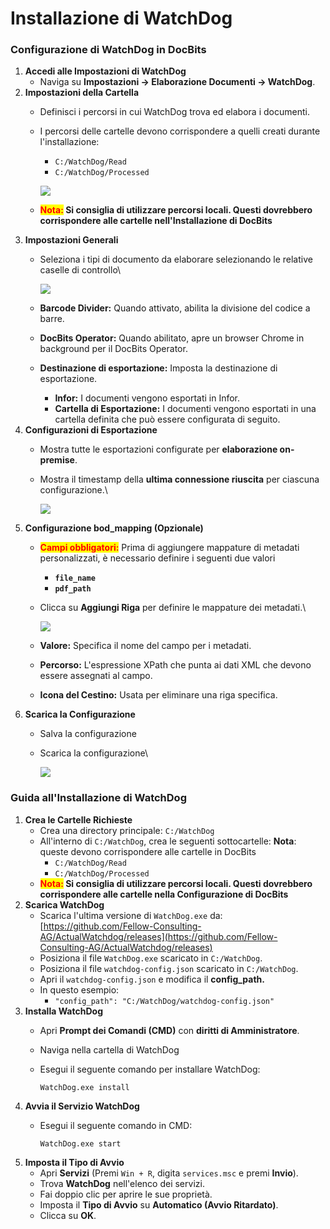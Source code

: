# Installazione di WatchDog

### Configurazione di WatchDog in DocBits

1. **Accedi alle Impostazioni di WatchDog**
   * Naviga su **Impostazioni → Elaborazione Documenti → WatchDog**.
2. **Impostazioni della Cartella**
   * Definisci i percorsi in cui WatchDog trova ed elabora i documenti.
   *   I percorsi delle cartelle devono corrispondere a quelli creati durante l'installazione:

       * `C:/WatchDog/Read`
       * `C:/WatchDog/Processed`

       ![](https://docs.docbits.com/~gitbook/image?url=https%3A%2F%2F578966019-files.gitbook.io%2F%7E%2Ffiles%2Fv0%2Fb%2Fgitbook-x-prod.appspot.com%2Fo%2Fspaces%252FT2n2w4uDCJvv7CJ5zrdk%252Fuploads%252FzG1EFmtSO4AxZjWir401%252Fimage.png%3Falt%3Dmedia%26token%3Dc356e023-8cfb-4f45-b863-b27c5af1d9df\&width=768\&dpr=4\&quality=100\&sign=1b1ae0c4\&sv=2)
   * <mark style="color:red;">**Nota:**</mark>**&#x20;Si consiglia di utilizzare percorsi locali. Questi dovrebbero corrispondere alle cartelle nell'Installazione di DocBits**
3. **Impostazioni Generali**
   *   Seleziona i tipi di documento da elaborare selezionando le relative caselle di controllo\


       ![](https://docs.docbits.com/~gitbook/image?url=https%3A%2F%2F578966019-files.gitbook.io%2F%7E%2Ffiles%2Fv0%2Fb%2Fgitbook-x-prod.appspot.com%2Fo%2Fspaces%252FT2n2w4uDCJvv7CJ5zrdk%252Fuploads%252FZbCt5UHd37PdNZsVItdt%252Fimage.png%3Falt%3Dmedia%26token%3Db3c3f203-0f60-42a0-bd56-ee70c204f5e8\&width=768\&dpr=4\&quality=100\&sign=becd5e31\&sv=2)
   * **Barcode Divider:** Quando attivato, abilita la divisione del codice a barre.
   * **DocBits Operator:** Quando abilitato, apre un browser Chrome in background per il DocBits Operator.
   * **Destinazione di esportazione:** Imposta la destinazione di esportazione.
     * **Infor:** I documenti vengono esportati in Infor.
     * **Cartella di Esportazione:** I documenti vengono esportati in una cartella definita che può essere configurata di seguito.
4. **Configurazioni di Esportazione**
   * Mostra tutte le esportazioni configurate per **elaborazione on-premise**.
   *   Mostra il timestamp della **ultima connessione riuscita** per ciascuna configurazione.\


       ![](https://docs.docbits.com/~gitbook/image?url=https%3A%2F%2F578966019-files.gitbook.io%2F%7E%2Ffiles%2Fv0%2Fb%2Fgitbook-x-prod.appspot.com%2Fo%2Fspaces%252FT2n2w4uDCJvv7CJ5zrdk%252Fuploads%252FRvK5qn6EggWJxcSYNP5J%252Fimage.png%3Falt%3Dmedia%26token%3D195b9cc6-c5ac-4ee6-90da-b3ee9696ee30\&width=768\&dpr=4\&quality=100\&sign=3bc11ec5\&sv=2)
5. **Configurazione bod\_mapping (Opzionale)**
   * <mark style="color:red;">**Campi obbligatori:**</mark> Prima di aggiungere mappature di metadati personalizzati, è necessario definire i seguenti due valori
     * **`file_name`**
     * **`pdf_path`**
   *   Clicca su **Aggiungi Riga** per definire le mappature dei metadati.\


       ![](https://docs.docbits.com/~gitbook/image?url=https%3A%2F%2F578966019-files.gitbook.io%2F%7E%2Ffiles%2Fv0%2Fb%2Fgitbook-x-prod.appspot.com%2Fo%2Fspaces%252FT2n2w4uDCJvv7CJ5zrdk%252Fuploads%252FlzUqcr51kq18OrmYAR8X%252Fimage.png%3Falt%3Dmedia%26token%3D3035122b-f1d3-44cc-bfe6-5230943bd77d\&width=768\&dpr=4\&quality=100\&sign=e98d5a1b\&sv=2)
   * **Valore:** Specifica il nome del campo per i metadati.
   * **Percorso:** L'espressione XPath che punta ai dati XML che devono essere assegnati al campo.
   * **Icona del Cestino:** Usata per eliminare una riga specifica.
6. **Scarica la Configurazione**
   * Salva la configurazione
   *   Scarica la configurazione\


       ![](https://docs.docbits.com/~gitbook/image?url=https%3A%2F%2F578966019-files.gitbook.io%2F%7E%2Ffiles%2Fv0%2Fb%2Fgitbook-x-prod.appspot.com%2Fo%2Fspaces%252FT2n2w4uDCJvv7CJ5zrdk%252Fuploads%252FZXiz4KB7QpnaqD9XwX3o%252Fimage.png%3Falt%3Dmedia%26token%3D04c9f8dc-7d79-443f-9ce4-6d4214edc98b\&width=768\&dpr=4\&quality=100\&sign=574a4218\&sv=2)

### Guida all'Installazione di WatchDog

1. **Crea le Cartelle Richieste**
   * Crea una directory principale: `C:/WatchDog`
   * All'interno di `C:/WatchDog`, crea le seguenti sottocartelle: **Nota**: queste devono corrispondere alle cartelle in DocBits
     * `C:/WatchDog/Read`
     * `C:/WatchDog/Processed`
   * <mark style="color:red;">**Nota:**</mark>**&#x20;Si consiglia di utilizzare percorsi locali. Questi dovrebbero corrispondere alle cartelle nella Configurazione di DocBits**
2. **Scarica WatchDog**
   * Scarica l'ultima versione di `WatchDog.exe` da:[https://github.com/Fellow-Consulting-AG/ActualWatchdog/releases](https://github.com/Fellow-Consulting-AG/ActualWatchdog/releases)
   * Posiziona il file `WatchDog.exe` scaricato in `C:/WatchDog`.
   * Posiziona il file `watchdog-config.json` scaricato in `C:/WatchDog`.
   * Apri il `watchdog-config.json` e modifica il **config\_path.**
   * In questo esempio:
     * `"config_path": "C:/WatchDog/watchdog-config.json"`
3. **Installa WatchDog**
   * Apri **Prompt dei Comandi (CMD)** con **diritti di Amministratore**.
   * Naviga nella cartella di WatchDog
   *   Esegui il seguente comando per installare WatchDog:

       `WatchDog.exe install`
4. **Avvia il Servizio WatchDog**
   *   Esegui il seguente comando in CMD:

       `WatchDog.exe start`
5. **Imposta il Tipo di Avvio**
   * Apri **Servizi** (Premi `Win + R`, digita `services.msc` e premi **Invio**).
   * Trova **WatchDog** nell'elenco dei servizi.
   * Fai doppio clic per aprire le sue proprietà.
   * Imposta il **Tipo di Avvio** su **Automatico (Avvio Ritardato)**.
   * Clicca su **OK**.
